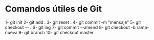 # Comandos útiles de Git

1- git init
2- git add .
3- git reset .
4- git commit -m "mensaje"
5- git checkout -- .
6- git log
7- git commit --amend
8- git checkout -b rama-nueva
9- git branch
10- git checkout master